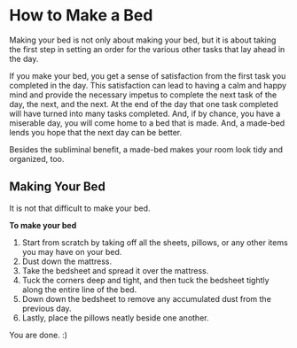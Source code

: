 # How to Make a Bed
Making your bed is not only about making your bed, but it is about taking the first step in setting an order for the various other tasks that lay ahead in the day. 

If you make your bed, you get a sense of satisfaction from the first task you completed in the day. This satisfaction can lead to having a calm and happy mind and provide the necessary impetus to complete the next task of the day, the next, and the next. At the end of the day that one task completed will have turned into many tasks completed. And, if by chance, you have a miserable day, you will come home to a bed that is made. And, a made-bed lends you hope that the next day can be better. 

Besides the subliminal benefit, a made-bed makes your room look tidy and organized, too.

## Making Your Bed
It is not that difficult to make your bed. 

**To make your bed**

 1. Start from scratch by taking off all the sheets, pillows, or any other items you may have on your bed.
 2. Dust down the mattress.
 3. Take the bedsheet and spread it over the mattress.
 4. Tuck the corners deep and tight, and then tuck the bedsheet tightly along the entire line of the bed.
 5. Down down the bedsheet to remove any accumulated dust from the previous day.
 6. Lastly, place the pillows neatly beside one another.

You are done. :)


